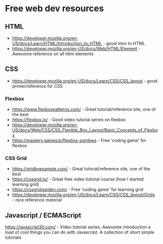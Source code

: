 # Free web dev resources 

## HTML

- https://developer.mozilla.org/en-US/docs/Learn/HTML/Introduction_to_HTML - good intro to HTML
- https://developer.mozilla.org/en-US/docs/Web/HTML/Element - Awesome reference on all html elements

## CSS

- https://developer.mozilla.org/en-US/docs/Learn/CSS/CSS_layout - good primer/reference for CSS

### Flexbox

- https://www.flexboxpatterns.com/ - Great tutorial/reference site, one of the best
- https://flexbox.io/ - Good video tutorial series on flexbox
- https://developer.mozilla.org/en-US/docs/Web/CSS/CSS_Flexible_Box_Layout/Basic_Concepts_of_Flexbox
- https://mastery.games/p/flexbox-zombies - Free 'coding game' for flexbox

### CSS Grid

- https://gridbyexample.com/ - Great tutorial/reference site, one of the best
- https://cssgrid.io/ - Great free video tutorial course (how I started learning grid)
- https://cssgridgarden.com/ - Free 'coding game' for learning grid
- https://developer.mozilla.org/en-US/docs/Learn/CSS/CSS_layout/Grids - nice reference material

## Javascript / ECMAScript

https://javascript30.com/ - Video tutorial series. Awesome introduction a load of cool things you can do with Javascript. A collection of short simple tutorials
